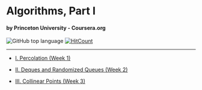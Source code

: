 
# Algorithms, Part I 
#### by Princeton University - Coursera.org

![GitHub top language](https://img.shields.io/github/languages/top/svoit/Princeton_Algorithms_1)
[![HitCount](http://hits.dwyl.com/svoit/Princeton_Algorithms_1.svg)](http://hits.dwyl.com/svoit/Princeton_Algorithms_1)

------

* [I. Percolation (Week 1)](/assignment_1)

* [II. Deques and Randomized Queues (Week 2)](/assignment_2)

* [III. Collinear Points (Week 3)](/assignment_3)


